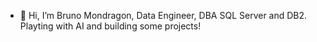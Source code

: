 - 👋 Hi, I’m Bruno Mondragon, Data Engineer, DBA SQL Server and DB2. Playting with AI and building some projects!

<!---
mondragonsi/mondragonsi is a ✨ special ✨ repository because its `README.md` (this file) appears on your GitHub profile.
You can click the Preview link to take a look at your changes.
--->
